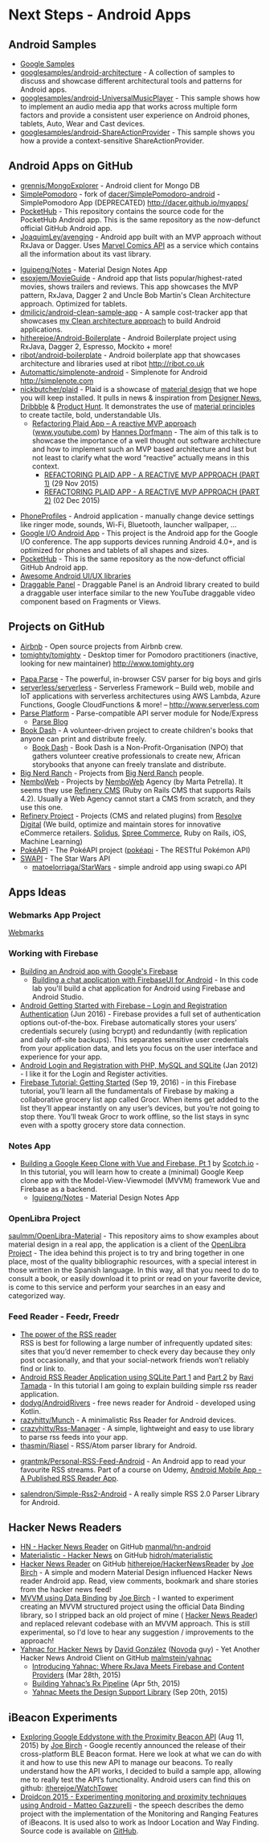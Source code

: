 # Next Steps - Android Apps

## Android Samples
* [Google Samples](https://github.com/googlesamples)
* [googlesamples/android-architecture](https://github.com/googlesamples/android-architecture) - A collection of samples to discuss and showcase different architectural tools and patterns for Android apps.
* [googlesamples/android-UniversalMusicPlayer](https://github.com/googlesamples/android-UniversalMusicPlayer) - This sample shows how to implement an audio media app that works across multiple form factors and provide a consistent user experience on Android phones, tablets, Auto, Wear and Cast devices.
* [googlesamples/android-ShareActionProvider](https://github.com/googlesamples/android-ShareActionProvider) - This sample shows you how a provide a context-sensitive ShareActionProvider.


## Android Apps on GitHub
* [grennis/MongoExplorer](https://github.com/grennis/MongoExplorer) - Android client for Mongo DB
* [SimplePomodoro](https://github.com/kingsor/SimplePomodoro) - fork of [dacer/SimplePomodoro-android](https://github.com/dacer/SimplePomodoro-android) - SimplePomodoro App (DEPRECATED) http://dacer.github.io/myapps/
* [PocketHub](https://github.com/pockethub/PocketHub) - This repository contains the source code for the PocketHub Android app. This is the same repository as the now-defunct official GitHub Android app.
* [JoaquimLey/avenging](https://github.com/JoaquimLey/avenging) - Android app built with an MVP approach without RxJava or Dagger. Uses [Marvel Comics API](https://developer.marvel.com/) as a service which contains all the information about its vast library.
- [lguipeng/Notes](https://github.com/lguipeng/Notes) - Material Design Notes App
- [esoxjem/MovieGuide](https://github.com/esoxjem/MovieGuide) - Android app that lists popular/highest-rated movies, shows trailers and reviews. This app showcases the MVP pattern, RxJava, Dagger 2 and Uncle Bob Martin's Clean Architecture approach. Optimized for tablets.
- [dmilicic/android-clean-sample-app](https://github.com/dmilicic/android-clean-sample-app) - A sample cost-tracker app that showcases [my Clean architecture approach](https://medium.com/@dmilicic/a-detailed-guide-on-developing-android-apps-using-the-clean-architecture-pattern-d38d71e94029) to build Android applications.
- [hitherejoe/Android-Boilerplate](https://github.com/hitherejoe/Android-Boilerplate) - Android Boilerplate project using RxJava, Dagger 2, Espresso, Mockito + more!
- [ribot/android-boilerplate](https://github.com/ribot/android-boilerplate) - Android boilerplate app that showcases architecture and libraries used at ribot http://ribot.co.uk
- [Automattic/simplenote-android](https://github.com/Automattic/simplenote-android) - Simplenote for Android http://simplenote.com
- [nickbutcher/plaid](https://github.com/nickbutcher/plaid) - Plaid is a showcase of [material design](https://www.google.com/design/spec/) that we hope you will keep installed. It pulls in news & inspiration from [Designer News](https://www.designernews.co/), [Dribbble](https://dribbble.com/) & [Product Hunt](https://www.producthunt.com/). It demonstrates the use of [material principles](https://www.google.com/design/spec/material-design/introduction.html#introduction-principles) to create tactile, bold, understandable UIs.
	- [Refactoring Plaid App – A reactive MVP approach](https://www.youtube.com/watch?v=wWyPc_HN77c) (www.youtube.com) by [Hannes Dorfmann](http://hannesdorfmann.com/) - 
The aim of this talk is to showcase the importance of a well thought out software architecture and how to implement such an MVP based architecture and last but not least to clarify what the word “reactive” actually means in this context.
		- [REFACTORING PLAID APP - A REACTIVE MVP APPROACH (PART 1)](http://hannesdorfmann.com/android/plaid-refactored-1) (29 Nov 2015)
		- [REFACTORING PLAID APP - A REACTIVE MVP APPROACH (PART 2)](http://hannesdorfmann.com/android/plaid-refactored-2) (02 Dec 2015)
* [PhoneProfiles](https://github.com/henrichg/PhoneProfiles) - Android application - manually change device settings like ringer mode, sounds, Wi-Fi, Bluetooth, launcher wallpaper, ...
* [Google I/O Android App](https://github.com/google/iosched) - This project is the Android app for the Google I/O conference. The app supports devices running Android 4.0+, and is optimized for phones and tablets of all shapes and sizes.
* [PocketHub](https://github.com/pockethub/PocketHub) - This is the same repository as the now-defunct official GitHub Android app.
* [Awesome Android UI/UX libraries](https://github.com/wasabeef/awesome-android-ui)
* [Draggable Panel](https://github.com/pedrovgs/DraggablePanel) - Draggable Panel is an Android library created to build a draggable user interface similar to the new YouTube draggable video component based on Fragments or Views.


## Projects on GitHub
* [Airbnb](https://github.com/airbnb) - Open source projects from Airbnb crew.
* [tomighty/tomighty](https://github.com/tomighty/tomighty) - Desktop timer for Pomodoro practitioners (inactive, looking for new maintainer) http://www.tomighty.org
- [Papa Parse](http://papaparse.com/) - The powerful, in-browser CSV parser for big boys and girls
- [serverless/serverless](https://github.com/serverless/serverless) - Serverless Framework – Build web, mobile and IoT applications with serverless architectures using AWS Lambda, Azure Functions, Google CloudFunctions & more! – http://www.serverless.com
- [Parse Platform](https://github.com/ParsePlatform) - Parse-compatible API server module for Node/Express
	- [Parse Blog](http://blog.parse.com/)
- [Book Dash](https://github.com/bookdash) - A volunteer-driven project to create children's books that anyone can print and distribute freely.
	- [Book Dash](http://bookdash.org/) - Book Dash is a Non-Profit-Organisation (NPO) that gathers volunteer creative professionals to create new, African storybooks that anyone can freely translate and distribute.
- [Big Nerd Ranch](https://github.com/bignerdranch) - Projects from [Big Nerd Ranch](http://www.bignerdranch.com/) people.
- [NemboWeb](https://github.com/NemboWeb) - Projects by [NemboWeb](http://nemboweb.com/) Agency (by Marta Petrella). It seems they use [Refinery CMS](http://www.refinerycms.com/) (Ruby on Rails CMS that supports Rails 4.2). Usually a Web Agency cannot start a CMS from scratch, and they use this one.
- [Refinery Project](https://github.com/refinery) - Projects (CMS and related plugins) from [Resolve Digital](https://resolve.digital/) (We build, optimize and maintain stores for innovative eCommerce retailers. [Solidus](https://resolve.digital/solidus-developers), [Spree Commerce](https://resolve.digital/spree-commerce-developers/), Ruby on Rails, iOS, Machine Learning)
- [PokéAPI](https://github.com/PokeAPI) - The PokéAPI project ([pokéapi](https://pokeapi.co/) - The RESTful Pokémon API)
- [SWAPI](https://swapi.co/) - The Star Wars API
	- [matoelorriaga/StarWars](https://github.com/matoelorriaga/StarWars) - simple android app using swapi.co API


## Apps Ideas

### Webmarks App Project
[Webmarks](NextStepsProjects-Webmarks.md)


### Working with Firebase
* [Building an Android app with Google's Firebase](https://www.youtube.com/watch?v=Yt75ZIGdJ4Y)
	* [Building a chat application with FirebaseUI for Android](https://github.com/firebase/FirebaseUI-Android/tree/0.3.1/codelabs/chat) - In this code lab you'll build a chat application for Android using Firebase and Android Studio.
* [Android Getting Started with Firebase – Login and Registration Authentication](http://www.androidhive.info/2016/06/android-getting-started-firebase-simple-login-registration-auth/) (Jun 2016) - Firebase provides a full set of authentication options out-of-the-box. Firebase automatically stores your users’ credentials securely (using bcrypt) and redundantly (with replication and daily off-site backups). This separates sensitive user credentials from your application data, and lets you focus on the user interface and experience for your app.
* [Android Login and Registration with PHP, MySQL and SQLite](http://www.androidhive.info/2012/01/android-login-and-registration-with-php-mysql-and-sqlite/) (Jan 2012) - I like it for the Login and Register activities.
* [Firebase Tutorial: Getting Started](https://www.raywenderlich.com/139322/firebase-tutorial-getting-started-2) (Sep 19, 2016) - in this Firebase tutorial, you’ll learn all the fundamentals of Firebase by making a collaborative grocery list app called Grocr. When items get added to the list they’ll appear instantly on any user’s devices, but you’re not going to stop there. You’ll tweak Grocr to work offline, so the list stays in sync even with a spotty grocery store data connection.


### Notes App
* [Building a Google Keep Clone with Vue and Firebase, Pt 1](https://scotch.io/tutorials/building-a-google-keep-clone-with-vue-and-firebase-pt-1) by [Scotch.io](https://scotch.io/) - In this tutorial, you will learn how to create a (minimal) Google Keep clone app with the Model-View-Viewmodel (MVVM) framework Vue and Firebase as a backend.
	- [lguipeng/Notes](https://github.com/lguipeng/Notes) - Material Design Notes App



### OpenLibra Project
[saulmm/OpenLibra-Material](https://github.com/saulmm/OpenLibra-Material) - This repository aims to show examples about material design in a real app, the application is a client of the  [OpenLibra Project](https://openlibra.com/en/) - The idea behind this project is to try and bring together in one place, most of the quality bibliographic resources, with a special interest in those written in the Spanish language. In this way, all that you need to do to consult a book, or easily download it to print or read on your favorite device, is come to this service and perform your searches in an easy and categorized way.


### Feed Reader - Feedr, Freedr
* [The power of the RSS reader](http://www.marco.org/2013/03/26/power-of-rss)  
  RSS is best for following a large number of infrequently updated sites: sites that you’d never remember to check every day because they only post occasionally, and that your social-network friends won’t reliably find or link to.
* [Android RSS Reader Application using SQLite Part 1](http://www.androidhive.info/2012/05/android-rss-reader-application-using-sqlite-part-1/) and [Part 2](http://www.androidhive.info/2012/05/android-rss-reader-application-using-sqlite-part-2/) by [Ravi Tamada](http://www.twitter.com/ravitamada) - In this tutorial I am going to explain building simple rss reader application.
* [dodyg/AndroidRivers](https://github.com/dodyg/AndroidRivers/) - free news reader for Android - developed using Kotlin.
* [razyhitty/Munch](https://github.com/crazyhitty/Munch) - A minimalistic Rss Reader for Android devices.
* [crazyhitty/Rss-Manager](https://github.com/crazyhitty/Rss-Manager) - A simple, lightweight and easy to use library to parse rss feeds into your app.
* [thasmin/Riasel](https://github.com/thasmin/Riasel) - RSS/Atom parser library for Android.
- [grantmk/Personal-RSS-Feed-Android](https://github.com/grantmk/Personal-RSS-Feed-Android) - An Android app to read your favourite RSS streams. Part of a course on Udemy, [Android Mobile App - A Published RSS Reader App](https://www.udemy.com/creating-beautiful-android-apps-design-code-and-publish/).
* [salendron/Simple-Rss2-Android](https://github.com/salendron/Simple-Rss2-Android) - A really simple RSS 2.0 Parser Library for Android.


## Hacker News Readers
* [HN - Hacker News Reader](https://play.google.com/store/apps/details?id=com.manuelmaly.hn)  on GitHub [manmal/hn-android](https://github.com/manmal/hn-android/)
* [Materialistic - Hacker News](https://play.google.com/store/apps/details?id=io.github.hidroh.materialistic) on GitHub [hidroh/materialistic](https://github.com/hidroh/materialistic)
* [Hacker News Reader](https://play.google.com/store/apps/details?id=com.hitherejoe.hackernews) on GitHub [hitherejoe/HackerNewsReader](https://github.com/hitherejoe/HackerNewsReader) by [Joe Birch](https://medium.com/@hitherejoe) - A simple and modern Material Design influenced Hacker News reader Android app. Read, view comments, bookmark and share stories from the hacker news feed!
* [MVVM using Data Binding](https://github.com/hitherejoe/MVVM_Hacker_News) by [Joe Birch](https://medium.com/@hitherejoe) - I wanted to experiment creating an MVVM structured project using the official Data Binding library, so I stripped back an old project of mine ( [Hacker News Reader](https://github.com/hitherejoe/HackerNewsReader)) and replaced relevant codebase with an MVVM approach. This is still experimental, so I'd love to hear any suggestion / improvements to the approach!
*  [Yahnac for Hacker News](https://play.google.com/store/apps/details?id=com.malmstein.yahnac) by [David González](http://www.malmstein.com/) ([Novoda](https://www.novoda.com/) guy) - Yet Another Hacker News Android Client on GitHub [malmstein/yahnac](https://github.com/malmstein/yahnac)
	* [Introducing Yahnac: Where RxJava Meets Firebase and Content Providers](http://www.malmstein.com/blog/2015/03/28/introducing-yahnac-where-rxjava-meets-content-providers/) (Mar 28th, 2015)
	* [Building Yahnac’s Rx Pipeline](http://www.malmstein.com/blog/2015/04/05/yahnacs-rx-pipeline/) (Apr 5th, 2015)
	* [Yahnac Meets the Design Support Library](http://www.malmstein.com/blog/2015/09/20/yahnac-meets-the-material-design-library/) (Sep 20th, 2015)


## iBeacon Experiments
* [Exploring Google Eddystone with the Proximity Beacon API](https://medium.com/ribot-labs/exploring-google-eddystone-with-the-proximity-beacon-api-bc9256c97e05) (Aug 11, 2015) by [Joe Birch](https://medium.com/@hitherejoe) - Google recently announced the release of their cross-platform BLE Beacon format. Here we look at what we can do with it and how to use this new API to manage our beacons. To really understand how the API works, I decided to build a sample app, allowing me to really test the API’s functionality. Android users can find this on github: [itherejoe/WatchTower](https://github.com/hitherejoe/WatchTower) 
* [Droidcon 2015 - Experimenting monitoring and proximity techniques using Android - Matteo Gazzurelli](https://www.youtube.com/watch?v=8DQ5Ng_nE8E) - the speech describes the demo project with the implementation of the Monitoring and Ranging Features of iBeacons. It is used also to work as Indoor Location and Way Finding. Source code is available on [GitHub](https://github.com/gazzumatteo/iBeaconFullExample).
